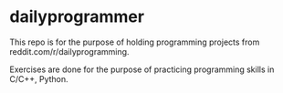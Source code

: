 # dailyprogrammer
This repo is for the purpose of holding programming projects from reddit.com/r/dailyprogramming.

Exercises are done for the purpose of practicing programming skills in C/C++, Python.
